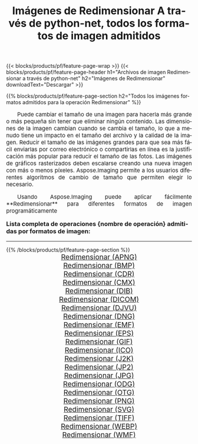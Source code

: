 ﻿---
title: Imágenes de Redimensionar A través de python-net, todos los formatos de imagen admitidos 
weight: 3920
url: /es/python-net/resize/ 
lang: es
langdirlevel: 2
locales: zh-hans,ja,it,ru,de,es,fr,nl,id,lt,pl,pt,vi,tr,ko,zh-hant,ar,hi,th,sv,cs,uk,he
description: Usando Aspose.Imaging puede fácilmente Redimensionar imágenes a través de python-net
---

{{< blocks/products/pf/feature-page-wrap >}}
{{< blocks/products/pf/feature-page-header h1="Archivos de imagen Redimensionar a través de python-net" h2="Imágenes de Redimensionar" downloadText="Descargar" >}}


{{% blocks/products/pf/feature-page-section  h2="Todos los imágenes formatos admitidos para la operación Redimensionar" %}}
<p align="justify" style="text-indent:2em;font-size:15px;">
Puede cambiar el tamaño de una imagen para hacerla más grande o más pequeña sin tener que eliminar ningún contenido. Las dimensiones de la imagen cambian cuando se cambia el tamaño, lo que a menudo tiene un impacto en el tamaño del archivo y la calidad de la imagen. Reducir el tamaño de las imágenes grandes para que sea más fácil enviarlas por correo electrónico o compartirlas en línea es la justificación más popular para reducir el tamaño de las fotos. Las imágenes de gráficos rasterizados deben escalarse creando una nueva imagen con más o menos píxeles. Aspose.Imaging permite a los usuarios diferentes algoritmos de cambio de tamaño que permiten elegir lo necesario.
</p>
<p align="justify" style="text-indent:2em;font-size:15px;">
Usando Aspose.Imaging puede aplicar fácilmente **Redimensionar** para diferentes formatos de imagen programáticamente
</p>
<h3 style="margin-top:16px;">
Lista completa de operaciones {nombre de operación} admitidas por formatos de imagen:
</h3>
<hr/>
{{% /blocks/products/pf/feature-page-section %}}
<div class="container-fluid productfamilypage bg-gray">
    <div class="convertypes bg-gray agp-content section">
        <div class="container">
		<div class="row other-converters" style="gap: 10px;font-size: 19px;text-align:center;">
		    <div class='col-md-3 other-converter remove-lp remove-rp'><a href="/imaging/es/python-net/resize/apng/" style="padding:15px;">Redimensionar (APNG)</a></div><div class='col-md-3 other-converter remove-lp remove-rp'><a href="/imaging/es/python-net/resize/bmp/" style="padding:15px;">Redimensionar (BMP)</a></div><div class='col-md-3 other-converter remove-lp remove-rp'><a href="/imaging/es/python-net/resize/cdr/" style="padding:15px;">Redimensionar (CDR)</a></div><div class='col-md-3 other-converter remove-lp remove-rp'><a href="/imaging/es/python-net/resize/cmx/" style="padding:15px;">Redimensionar (CMX)</a></div><div class='col-md-3 other-converter remove-lp remove-rp'><a href="/imaging/es/python-net/resize/dib/" style="padding:15px;">Redimensionar (DIB)</a></div><div class='col-md-3 other-converter remove-lp remove-rp'><a href="/imaging/es/python-net/resize/dicom/" style="padding:15px;">Redimensionar (DICOM)</a></div><div class='col-md-3 other-converter remove-lp remove-rp'><a href="/imaging/es/python-net/resize/djvu/" style="padding:15px;">Redimensionar (DJVU)</a></div><div class='col-md-3 other-converter remove-lp remove-rp'><a href="/imaging/es/python-net/resize/dng/" style="padding:15px;">Redimensionar (DNG)</a></div><div class='col-md-3 other-converter remove-lp remove-rp'><a href="/imaging/es/python-net/resize/emf/" style="padding:15px;">Redimensionar (EMF)</a></div><div class='col-md-3 other-converter remove-lp remove-rp'><a href="/imaging/es/python-net/resize/eps/" style="padding:15px;">Redimensionar (EPS)</a></div><div class='col-md-3 other-converter remove-lp remove-rp'><a href="/imaging/es/python-net/resize/gif/" style="padding:15px;">Redimensionar (GIF)</a></div><div class='col-md-3 other-converter remove-lp remove-rp'><a href="/imaging/es/python-net/resize/ico/" style="padding:15px;">Redimensionar (ICO)</a></div><div class='col-md-3 other-converter remove-lp remove-rp'><a href="/imaging/es/python-net/resize/j2k/" style="padding:15px;">Redimensionar (J2K)</a></div><div class='col-md-3 other-converter remove-lp remove-rp'><a href="/imaging/es/python-net/resize/jp2/" style="padding:15px;">Redimensionar (JP2)</a></div><div class='col-md-3 other-converter remove-lp remove-rp'><a href="/imaging/es/python-net/resize/jpg/" style="padding:15px;">Redimensionar (JPG)</a></div><div class='col-md-3 other-converter remove-lp remove-rp'><a href="/imaging/es/python-net/resize/odg/" style="padding:15px;">Redimensionar (ODG)</a></div><div class='col-md-3 other-converter remove-lp remove-rp'><a href="/imaging/es/python-net/resize/otg/" style="padding:15px;">Redimensionar (OTG)</a></div><div class='col-md-3 other-converter remove-lp remove-rp'><a href="/imaging/es/python-net/resize/png/" style="padding:15px;">Redimensionar (PNG)</a></div><div class='col-md-3 other-converter remove-lp remove-rp'><a href="/imaging/es/python-net/resize/svg/" style="padding:15px;">Redimensionar (SVG)</a></div><div class='col-md-3 other-converter remove-lp remove-rp'><a href="/imaging/es/python-net/resize/tiff/" style="padding:15px;">Redimensionar (TIFF)</a></div><div class='col-md-3 other-converter remove-lp remove-rp'><a href="/imaging/es/python-net/resize/webp/" style="padding:15px;">Redimensionar (WEBP)</a></div><div class='col-md-3 other-converter remove-lp remove-rp'><a href="/imaging/es/python-net/resize/wmf/" style="padding:15px;">Redimensionar (WMF)</a></div>
                </div>
        </div>
    </div>
</div>
<br/>
